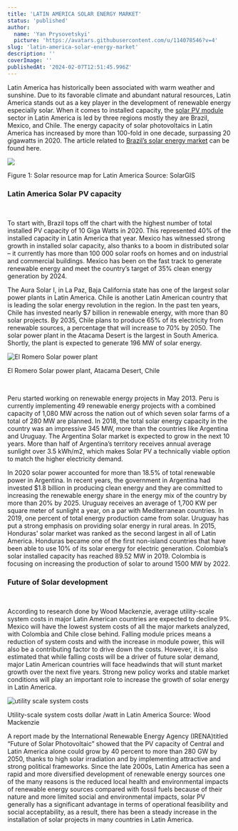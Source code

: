 ```yaml
---
title: 'LATIN AMERICA SOLAR ENERGY MARKET'
status: 'published'
author:
  name: 'Yan Prysovetskyi'
  picture: 'https://avatars.githubusercontent.com/u/114078546?v=4'
slug: 'latin-america-solar-energy-market'
description: ''
coverImage: ''
publishedAt: '2024-02-07T12:51:45.996Z'
---
```


Latin America has historically been associated with warm weather and sunshine. Due to its favorable climate and abundant natural resources, Latin America stands out as a key player in the development of renewable energy especially solar. When it comes to installed capacity, the [solar PV module](https://ae-solar.com/products-list/) sector in Latin America is led by three regions mostly they are Brazil, Mexico, and Chile. The energy capacity of solar photovoltaics in Latin America has increased by more than 100-fold in one decade, surpassing 20 gigawatts in 2020. The article related to [Brazil’s solar energy market](https://ae-solar.com/brazil-solar-energy-market/) can be found here.

![](https://ae-solar.com/wp-content/uploads/2021/11/Image-01-3-1.png)

Figure 1: Solar resource map for Latin America Source: SolarGIS

### **Latin America Solar PV capacity**

 

To start with, Brazil tops off the chart with the highest number of total installed PV capacity of 10 Giga Watts in 2020. This represented 40% of the installed capacity in Latin America that year. Mexico has witnessed strong growth in installed solar capacity, also thanks to a boom in distributed solar – it currently has more than 100 000 solar roofs on homes and on industrial and commercial buildings. Mexico has been on the fast track to generate renewable energy and meet the country’s target of 35% clean energy generation by 2024.

The Aura Solar I, in La Paz, Baja California state has one of the largest solar power plants in Latin America. Chile is another Latin American country that is leading the solar energy revolution in the region. In the past ten years, Chile has invested nearly $7 billion in renewable energy, with more than 80 solar projects. By 2035, Chile plans to produce 65% of its electricity from renewable sources, a percentage that will increase to 70% by 2050. The solar power plant in the Atacama Desert is the largest in South America. Shortly, the plant is expected to generate 196 MW of solar energy.

![El Romero Solar power plant](https://ae-solar.com/wp-content/uploads/2021/11/Image-02.png)

El Romero Solar power plant, Atacama Desert, Chile

 

Peru started working on renewable energy projects in May 2013. Peru is currently implementing 49 renewable energy projects with a combined capacity of 1,080 MW across the nation out of which seven solar farms of a total of 280 MW are planned. In 2018, the total solar energy capacity in the country was an impressive 345 MW, more than the countries like Argentina and Uruguay. The Argentina Solar market is expected to grow in the next 10 years. More than half of Argentina’s territory receives annual average sunlight over 3.5 kWh/m2, which makes Solar PV a technically viable option to match the higher electricity demand.

In 2020 solar power accounted for more than 18.5% of total renewable power in Argentina. In recent years, the government in Argentina had invested $1.8 billion in producing clean energy and they are committed to increasing the renewable energy share in the energy mix of the country by more than 20% by 2025. Uruguay receives an average of 1,700 KW per square meter of sunlight a year, on a par with Mediterranean countries. In 2019, one percent of total energy production came from solar. Uruguay has put a strong emphasis on providing solar energy in rural areas. In 2015, Honduras' solar market was ranked as the second largest in all of Latin America. Honduras became one of the first non-island countries that have been able to use 10% of its solar energy for electric generation. Colombia’s solar installed capacity has reached 89.52 MW in 2019. Colombia is focusing on increasing the production of solar to around 1500 MW by 2022.

### **Future of Solar development**

 

According to research done by Wood Mackenzie, average utility-scale system costs in major Latin American countries are expected to decline 9%. Mexico will have the lowest system costs of all the major markets analyzed, with Colombia and Chile close behind. Falling module prices means a reduction of system costs and with the increase in module power, this will also be a contributing factor to drive down the costs. However, it is also estimated that while falling costs will be a driver of future solar demand, major Latin American countries will face headwinds that will stunt market growth over the next five years. Strong new policy works and stable market conditions will play an important role to increase the growth of solar energy in Latin America.

![utility scale system costs ](https://ae-solar.com/wp-content/uploads/2021/11/Image-03-2-1024x438.png)

Utility-scale system costs dollar /watt in Latin America Source: Wood Mackenzie

A report made by the International Renewable Energy Agency (IRENA)titled “Future of Solar Photovoltaic” showed that the PV capacity of Central and Latin America alone could grow by 40 percent to more than 280 GW by 2050, thanks to high solar irradiation and by implementing attractive and strong political frameworks. Since the late 2000s, Latin America has seen a rapid and more diversified development of renewable energy sources one of the many reasons is the reduced local health and environmental impacts of renewable energy sources compared with fossil fuels because of their nature and more limited social and environmental impacts, solar PV generally has a significant advantage in terms of operational feasibility and social acceptability, as a result, there has been a steady increase in the installation of solar projects in many countries in Latin America.